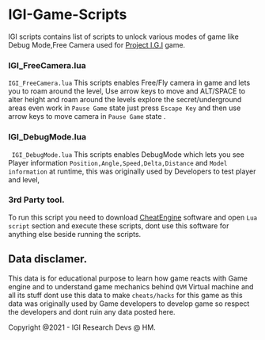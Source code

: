 # IGI-Game-Scripts

IGI scripts contains list of scripts to unlock various modes of game like Debug Mode,Free Camera used for [Project I.G.I](https://en.wikipedia.org/wiki/Project_I.G.I.) game.

### IGI_FreeCamera.lua
`IGI_FreeCamera.lua` This scripts enables Free/Fly camera in game and lets you to roam around the level, Use arrow keys to move and ALT/SPACE to alter height and roam around the levels explore the secret/underground areas even work in `Pause Game` state just press `Escape Key` and then use arrow keys to move camera in  `Pause Game` state .
 
### IGI_DebugMode.lua
` IGI_DebugMode.lua` This scripts enables DebugMode which lets you see Player information `Position,Angle,Speed,Delta,Distance` and `Model information` at runtime, this was originally used by Developers to test player and level,

### 3rd Party tool.
To run this script you need to download [CheatEngine](https://www.cheatengine.org/) software and open `Lua script` section and execute these scripts, dont use this software for anything else beside running the scripts.

## Data disclamer.
This data is for educational purpose to learn how game reacts with Game engine and to understand game mechanics behind `QVM` Virtual machine and all its stuff dont use this data to make `cheats/hacks` for this game as this data was originally used by Game developers to develop game so respect the developers and dont ruin any data posted here.

Copyright @2021 - IGI Research Devs @ HM.
